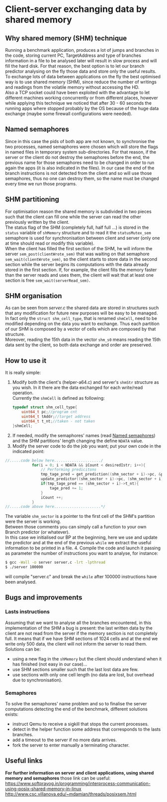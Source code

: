# Client-server exchanging data by shared memory
## Why shared memory (SHM) technique
Running a benchmark application, produces a lot of jumps and branches in the code, storing current PC, TargetAddress and type of branches information in a file to be analysed later will result in slow process and will fill the hard disk. For that reason, the best option is to let our branch predictor analysing on the fly those data and store only the useful results. To exchange lots of data between applications on the fly the best optimised way is to use shared memory (SHM), since reduce the number of writings and readings from the volatile memory without accessing the HD.  
Also a TCP socket could have been exploited with the advantage to let different machines working concurrently or from different places, however while applying this technique we noticed that after 30 - 60 seconds the running apps where stopped probably by the OS because of the huge data exchange (maybe some firewall configurations were needed).  
## <a name="Named_semaphores"></a>Named semaphores
Since in this case the pids of both app are not known, to synchronise the two processes, named semaphores were chosen which will store the flags in named files in temporary system sub-directories. For that reason, if the server or the client do not destroy the semaphores before the end, the previous name for those semaphores need to be changed in order to run again the apps (it is also indicated in the files). In our case the end of the branch instructions is not detected from the client and so will use those semaphores, thus no one can destroy them, so the name must be changed every time we run those programs.  
## SHM partitioning
For optimisation reason the shared memory is subdivided in two pieces such that the client can fill one while the server can read the other previously written by the client.  
The status flag of the SHM (completely full, half full ...) is stored in the `status` variable of `shMemory` structure and to read it the `statusMutex_sem` semaphore is used for synchronisation between client and server (only one at time should read or modify this variable).  
When the client has filled the first section of the SHM, he will inform the server `sem_post(clientWrote_sem)` that was waiting on that semaphore `sem_wait(clientWrote_sem)`, so the client starts to store data in the second section while the server begins its computations with the data already stored in the first section. If, for example, the client fills the memory faster than the server reads and uses them, the client will wait that at least one section is free `sem_wait(serverRead_sem)`.  
## SHM organisation
As can be seen from *server.c* the shared data are stored in structures such that any modification for future new purposes will be easy to be managed.  
In fact only the `struct shm_cell_type`, that is renamed `shmCell`, need to be modified depending on the data you want to exchange. Thus each partition of our SHM is composed by a vector of cells which are composed by that structure.  
Moreover, reading the 15th data in the vector `shm_s0` means reading the 15th data sent by the client, so both data exchange and order are preserved.  
## How to use it
It is really simple:
1. Modify both the client's (helper-a64.c) and server's `shmStr` structure as you wish. In it there are the data exchanged for each write/read operation.  
	Currently the `shmCell` is defined as following:
	```c
	typedef struct shm_cell_type{
		uint64_t pc;//program cnt
		uint64_t tAddr;//target address
		uint64_t t_nt;//taken - not taken
	}shmCell;
	```
2. If needed, modify the semaphores' names (read [Named semaphores](#Named_semaphores)) and the SHM partitions' length changing the define `NDATA` value.
3. Modify the server code to do the job you want; put your own code in the indicated point:

```c
//.....code below here...................../
			for(i = 0; i < NDATA && iCount < desiredIstr; i++){
				// Performing predicitons
				tmp_tage_pred = get_prediction((shm_sector + i)->pc, &pred_str);
				update_predictor((shm_sector + i)->pc, (shm_sector + i)->t_nt, tmp_tage_pred, (shm_sector + i)->tAddr, &pred_str);
				if(tmp_tage_pred == (shm_sector + i)->t_nt){
					tage_pred += 1;		
				}
				iCount ++;
			}
//.....code above here.....................*/
```

  The variable `shm_sector` is a pointer to the first cell of the SHM's partition were the server is working.  
  Between those comments you can simply call a function to your own Branch predictor (or whatever).  
  In this case we initialised our BP at the beginning, here we use and update the predictor and at the end of the previous `while` we extract the useful information to be printed in a file.
4. Compile the code and launch it passing as parameter the number of instructions you want to analyse, for instance:

```bash
$ gcc -Wall -o server server.c -lrt -lpthread
$ ./server 100000
```

  will compile "server.c" and break the `while` after 100000 instructions have been analysed.
## Bugs and improvements
### Lasts instructions
Assuming that we want to analyse all the branches encountered, in this implementation of the SHM a bug is present: the last written data by the client are not read from the server if the memory section is not completely full. It means that if we have SHM sections of 1024 cells and at the end we write only 500 data, the client will not inform the server to read them.  
Solutions can be:  
* using a new flag in the `shMemory` but the client should understand when it has finished (not easy in our case)...
* use SHM sections smaller such that the last lost data are few.
* use sections with only one cell length (no data are lost, but overhead due to synchronisation).  
### Semaphores
To solve the semaphores' name problem and so to finalise the server computations detecting the end of the benchmark, different solutions exists:  
* instruct Qemu to receive a sigkill that stops the current processes.
* detect in the helper function some address that corresponds to the lasts branches.
* add a timeout to the server if no more data arrives.
* fork the server to enter manually a terminating character.  
## Useful links
**For further information on server and client applications, using shared memory and semaphores** those link can be useful:  
https://www.softprayog.in/programming/interprocess-communication-using-posix-shared-memory-in-linux  
http://www.csc.villanova.edu/~mdamian/threads/posixsem.html  
